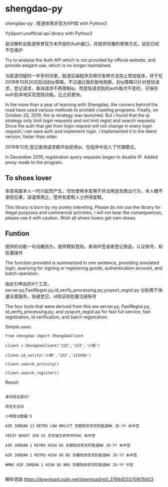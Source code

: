 # shengdao-py
shengdao-py : 胜道体育非官方API库 with Python3

YySport unofficial api library with Python3


尝试解析出胜道体育官方未开放的Auth接口，并提供优雅的使用方式，目前已经不在维护

Try to analyse the Auth API which is not provided by official website, and provide elegant use, which is no longer maintained.

与胜道切磋的一年多时间里，胜道后端程序员用尽各种方法禁止爬虫程序。终于在2019年10月20日启动封ip策略。不过通过我机智地观察，封ip策略只针对登陆请求，登记请求，查询请求不再限制ip。而登陆请求到的auth每次不变的，可保存auth到本地实现登陆功能。比之前更快。

In the more than a year of learning with Shengdao, the runners behind the road have used various methods to prohibit crawling programs. Finally, on October 20, 2019, the ip strategy was launched. But i found that the ip strategy only limit login requests and not limit regist and search requests. Since the auth that get from login request will not change in every login request,i can save auth and implement login. I implemented it in the latest version, faster than older.

2019年12月,登记查询请求都开始禁用ip。在程序中加入了代理模式。


In December 2019, registration query requests began to disable IP. Added proxy mode to the program.


## To shoes lover

本库纯属本人一时兴起而产生。切勿使用本库用于非法用途及商业行为，本人概不承担后果，请谨慎用之，愿所有爱鞋人士终得爱鞋。

This library is born by my purely intereting. Please do not use the library for illegal purposes and commercial activities, I will not bear the consequences, please use it with caution. Wish all shoes lovers get own shoes.


## Funtion

提供的功能一句话概括为，提供模拟登陆，查询中签或者登记商品，认证账号，和批量操作

The function provided is summarized in one sentence, providing simulated login, querying for signing or registering goods, authentication account, and batch operation.

由此引申出的4个工具，server.py,FastRegist.py,id_verify_processing.py,yysport_regist.py 分别用于快速全面服务，快速登记，id验证和批量注册账号

The four tools that were derived from this are server.py, FastRegist.py, id_verify_processing.py, and yysport_regist.py for fast full service, fast registration, id verification, and batch registration.

Simple uses:
```
from shengdao import ShengdaoClient

client = ShengdaoClient('123','123','小明')

client.id_verify('小明','123','123456')

client.search_activity()

client.search_register()

```

Result:
```

身份验证成功!

现在无活动

小明登记数量:5

AIR JORDAN 13 RETRO LOW NRG/CT 京朝阳世贸天阶胜道NK JD-YY 未中签

YEEZY BOOST 350 V2 京东城王府井中环AC 未中签

AIR JORDAN 1 RETRO HIGH OG 京朝阳世贸天阶胜道NK JD-YY 未中签

AIR JORDAN 1 RETRO HIGH OG BG 京朝阳世贸天阶胜道NK JD-YY 未中签

WMNS AIR JORDAN 1 HIGH OG NRG 京朝阳世贸天阶胜道NK JD-YY 中签


```
解析思路
https://download.csdn.net/download/m0_37694033/10878453
